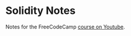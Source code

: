 # Solidity Notes
Notes for the FreeCodeCamp [course on Youtube](https://www.youtube.com/watch?v=gyMwXuJrbJQ).
